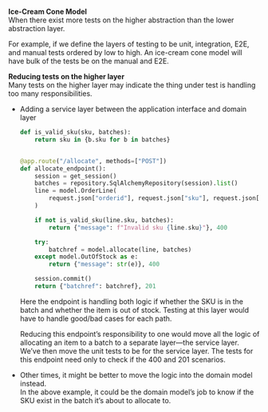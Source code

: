 **Ice-Cream Cone Model**  
When there exist more tests on the higher abstraction than the lower abstraction layer.

For example, if we define the layers of testing to be unit, integration, E2E, and manual tests ordered by low to high. An ice-cream cone model will have bulk of the tests be on the manual and E2E.


**Reducing tests on the higher layer**  
Many tests on the higher layer may indicate the thing under test is handling too many responsibilities.

- Adding a service layer between the application interface and domain layer
    ```python
    def is_valid_sku(sku, batches):
        return sku in {b.sku for b in batches}
    
    
    @app.route("/allocate", methods=["POST"])
    def allocate_endpoint():
        session = get_session()
        batches = repository.SqlAlchemyRepository(session).list()
        line = model.OrderLine(
            request.json["orderid"], request.json["sku"], request.json["qty"],
        )
    
        if not is_valid_sku(line.sku, batches):
            return {"message": f"Invalid sku {line.sku}"}, 400
    
        try:
            batchref = model.allocate(line, batches)
        except model.OutOfStock as e:
            return {"message": str(e)}, 400
    
        session.commit()
        return {"batchref": batchref}, 201
    ```
    Here the endpoint is handling both logic if whether the SKU is in the batch and whether the item is out of stock. Testing at this layer would have to handle good/bad cases for each path.
    
    Reducing this endpoint’s responsibility to one would move all the logic of allocating an item to a batch to a separate layer—the service layer. We’ve then move the unit tests to be for the service layer. The tests for this endpoint need only to check if the 400 and 201 scenarios.
    
- Other times, it might be better to move the logic into the domain model instead.  
  In the above example, it could be the domain model’s job to know if the SKU exist in the batch it’s about to allocate to.